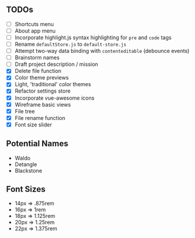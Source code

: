 ## TODOs
- [ ] Shortcuts menu
- [ ] About app menu
- [ ] Incorporate highlight.js syntax highlighting for `pre` and `code` tags
- [ ] Rename `defaultStore.js` to `default-store.js`
- [ ] Attempt two-way data binding with `contenteditable` (debounce events)
- [ ] Brainstorm names
- [ ] Draft project description / mission
- [x] Delete file function
- [x] Color theme previews
- [x] Light, 'traditional' color themes
- [x] Refactor settings store
- [x] Incorporate vue-awesome icons
- [x] Wireframe basic views
- [x] File tree
- [x] File rename function
- [x] Font size slider

## Potential Names
- Waldo
- Detangle
- Blackstone

## Font Sizes
- 14px => .875rem
- 16px => 1rem
- 18px => 1.125rem
- 20px => 1.25rem
- 22px => 1.375rem